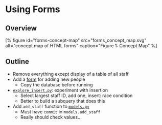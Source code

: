 # Using Forms

## Overview

[% figure
   id="forms-concept-map"
   src="forms_concept_map.svg"
   alt="concept map of HTML forms"
   caption="Figure 1: Concept Map"
%]

<p id="terms"></p>

## Outline

-   Remove everything except display of a table of all staff
-   Add a [form](g:form) for adding new people
    -   Copy the database before running
-   [`explore_insert.py`](./explore_insert.py): experiment with insertion
    -   Select largest staff ID, add one, insert: race condition
    -   Better to build a subquery that does this
-   Add `add_staff` function to [`models.py`](./models.py)
    -   Must have `commit` in `models.add_staff`
    -   Really should check values…
